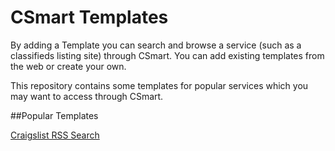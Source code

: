 # CSmart Templates

By adding a Template you can search and browse a service (such as a classifieds listing site) through CSmart.
You can add existing templates from the web or create your own.

This repository contains some templates for popular services which you may want to access through CSmart.

##Popular Templates

[Craigslist RSS Search](csmartpro.template://www.investorvista.com/csmart-app/pages/popular.csmart.json)

